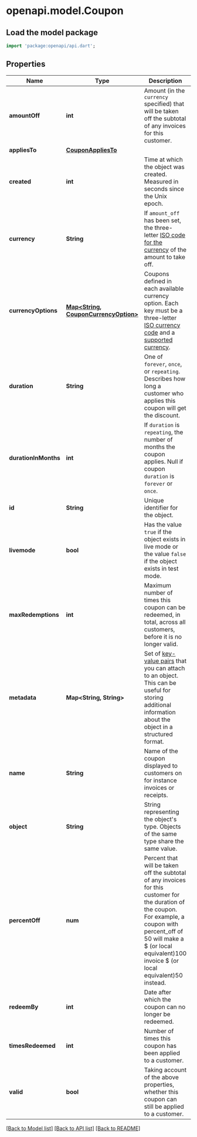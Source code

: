 # openapi.model.Coupon

## Load the model package
```dart
import 'package:openapi/api.dart';
```

## Properties
Name | Type | Description | Notes
------------ | ------------- | ------------- | -------------
**amountOff** | **int** | Amount (in the `currency` specified) that will be taken off the subtotal of any invoices for this customer. | [optional] 
**appliesTo** | [**CouponAppliesTo**](CouponAppliesTo.md) |  | [optional] 
**created** | **int** | Time at which the object was created. Measured in seconds since the Unix epoch. | 
**currency** | **String** | If `amount_off` has been set, the three-letter [ISO code for the currency](https://stripe.com/docs/currencies) of the amount to take off. | [optional] 
**currencyOptions** | [**Map<String, CouponCurrencyOption>**](CouponCurrencyOption.md) | Coupons defined in each available currency option. Each key must be a three-letter [ISO currency code](https://www.iso.org/iso-4217-currency-codes.html) and a [supported currency](https://stripe.com/docs/currencies). | [optional] [default to const {}]
**duration** | **String** | One of `forever`, `once`, or `repeating`. Describes how long a customer who applies this coupon will get the discount. | 
**durationInMonths** | **int** | If `duration` is `repeating`, the number of months the coupon applies. Null if coupon `duration` is `forever` or `once`. | [optional] 
**id** | **String** | Unique identifier for the object. | 
**livemode** | **bool** | Has the value `true` if the object exists in live mode or the value `false` if the object exists in test mode. | 
**maxRedemptions** | **int** | Maximum number of times this coupon can be redeemed, in total, across all customers, before it is no longer valid. | [optional] 
**metadata** | **Map<String, String>** | Set of [key-value pairs](https://stripe.com/docs/api/metadata) that you can attach to an object. This can be useful for storing additional information about the object in a structured format. | [optional] [default to const {}]
**name** | **String** | Name of the coupon displayed to customers on for instance invoices or receipts. | [optional] 
**object** | **String** | String representing the object's type. Objects of the same type share the same value. | 
**percentOff** | **num** | Percent that will be taken off the subtotal of any invoices for this customer for the duration of the coupon. For example, a coupon with percent_off of 50 will make a $ (or local equivalent)100 invoice $ (or local equivalent)50 instead. | [optional] 
**redeemBy** | **int** | Date after which the coupon can no longer be redeemed. | [optional] 
**timesRedeemed** | **int** | Number of times this coupon has been applied to a customer. | 
**valid** | **bool** | Taking account of the above properties, whether this coupon can still be applied to a customer. | 

[[Back to Model list]](../README.md#documentation-for-models) [[Back to API list]](../README.md#documentation-for-api-endpoints) [[Back to README]](../README.md)



